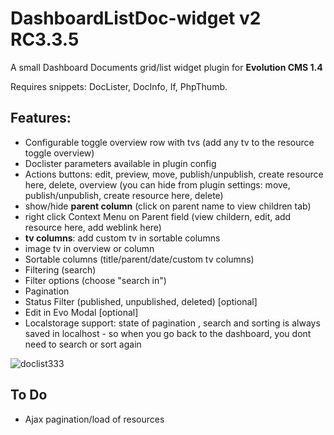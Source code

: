# DashboardListDoc-widget v2 RC3.3.5

A small Dashboard Documents grid/list widget plugin for **Evolution CMS 1.4**

Requires snippets: DocLister, DocInfo, If, PhpThumb.

## Features:
- Configurable toggle overview row with tvs (add any tv to the resource toggle overview)
- Doclister parameters available in plugin config
- Actions buttons: edit, preview, move, publish/unpublish, create resource here, delete, overview (you can hide from plugin settings: move, publish/unpublish, create resource here, delete)
- show/hide **parent column** (click on parent name to view children tab)
- right click Context Menu on Parent field (view childern, edit, add resource here, add weblink here)
- **tv columns**: add custom tv in sortable columns
- image tv in overview or column
- Sortable columns (title/parent/date/custom tv columns)
- Filtering (search)
- Filter options (choose "search in")
- Pagination
- Status Filter (published, unpublished, deleted) [optional]
- Edit in Evo Modal [optional]
- Localstorage support: state of pagination , search and sorting is always saved in localhost - so when you go back to the dashboard, you dont need to search or sort again

![doclist333](https://user-images.githubusercontent.com/7342798/33715917-865d2b64-db54-11e7-9eba-89f12b368be5.png)

## To Do

- Ajax pagination/load of resources

